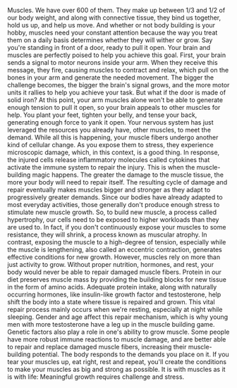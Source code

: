 Muscles. We have over 600 of them. They make up between  1/3 and 1/2 of our body weight, and along with connective tissue, they bind us together, hold us up, and help us move. And whether or not body building is your hobby, muscles need your constant attention because the way you treat  them on a daily basis determines whether  they will wither or grow. Say you're standing in front of a door, ready to pull it open. Your brain and muscles are perfectly poised to help you achieve this goal. First, your brain sends a signal to motor neurons inside your arm. When they receive this message, they fire, causing muscles to contract and relax, which pull on the bones in your arm and generate the needed movement. The bigger the challenge becomes, the bigger the brain's signal grows, and the more motor units it rallies to help you achieve your task. But what if the door  is made of solid iron? At this point, your arm muscles alone won't be able to generate  enough tension to pull it open, so your brain appeals  to other muscles for help. You plant your feet, tighten your belly, and tense your back, generating enough force to yank it open. Your nervous system has just leveraged the resources you already have, other muscles, to meet the demand. While all this is happening, your muscle fibers undergo  another kind of cellular change. As you expose them to stress, they experience microscopic damage, which, in this context, is a good thing. In response, the injured cells release inflammatory molecules called cytokines that activate the immune system to repair the injury. This is when the muscle-building  magic happens. The greater the damage  to the muscle tissue, the more your body  will need to repair itself. The resulting cycle of damage and repair eventually makes muscles  bigger and stronger as they adapt to progressively  greater demands. Since our bodies have already adapted to most everyday activities, those generally don't produce  enough stress to stimulate new muscle growth. So, to build new muscle, a process called hypertrophy, our cells need to be exposed to higher workloads than they are used to. In fact, if you don't continuously expose your muscles to some resistance, they will shrink, a process known as muscular atrophy. In contrast, exposing the muscle to a high-degree of tension, especially while  the muscle is lengthening, also called an eccentric contraction, generates effective conditions for new growth. However, muscles rely on more than just activity to grow. Without proper nutrition,  hormones, and rest, your body would never be able to repair damaged muscle fibers. Protein in our diet preserves muscle mass by providing the building  blocks for new tissue in the form of amino acids. Adequate protein intake, along with naturally occurring hormones, like insulin-like growth factor and testosterone, help shift the body into a state where tissue is repaired and grown. This vital repair process mainly occurs when we're resting, especially at night while sleeping. Gender and age  affect this repair mechanism, which is why young men  with more testosterone have a leg up in the muscle building game. Genetic factors also play a role in one's ability to grow muscle. Some people have more robust  immune reactions to muscle damage, and are better able to repair and replace damaged muscle fibers, increasing their  muscle-building potential. The body responds to the demands you place on it. If you tear your muscles up, eat right, rest and repeat, you'll create the conditions to make your muscles as big and strong as possible. It is with muscles as it is with life: Meaningful growth requires challenge and stress. 